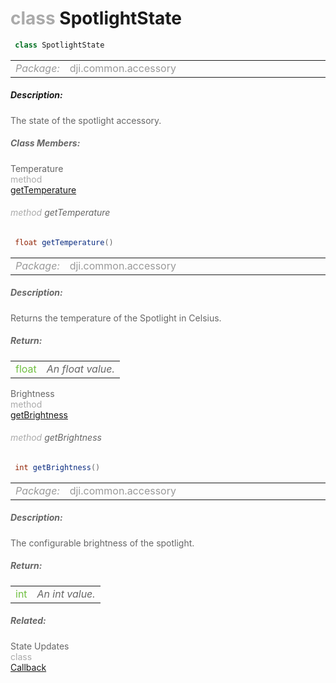 <div class="article"><h1 ><font color="#AAA">class </font>SpotlightState</h1></div>

~~~java
 class SpotlightState 
~~~

<html><table class="table-supportedby"><tr valign="top"><td width=15%><font color="#999"><i>Package:</i></td><td width=85%><font color="#999">dji.common.accessory</td></tr></table></html>



##### Description:



<font color="#666">The state of the spotlight accessory.



##### Class Members:

<div class="api-row" id="djiaccessoryaggregation_djispotlight_djispotlightstate_temperature"><div class="api-col left">Temperature</div><div class="api-col middle" style="color:#AAA">method</div><div class="api-col right"><a class="trigger" href="#djiaccessoryaggregation_djispotlight_djispotlightstate_temperature_inline">getTemperature</a></div></div><div class="inline-doc" id="djiaccessoryaggregation_djispotlight_djispotlightstate_temperature_inline"

><div class="article"><h6 ><font color="#AAA">method </font>getTemperature</h6></div>

~~~java
 float getTemperature() 
~~~

<html><table class="table-supportedby"><tr valign="top"><td width=15%><font color="#999"><i>Package:</i></td><td width=85%><font color="#999">dji.common.accessory</td></tr></table></html>



##### Description:



<font color="#666">Returns the temperature of the Spotlight in Celsius.



##### Return:

<html><table class="table-inline-parameters"><tr valign="top"><td><font color="#70BF41">float</td><td><font color="#666"><i>An float value.</i></td></tr></table></html></div>

<div class="api-row" id="djiaccessoryaggregation_djispotlight_djispotlightstate_brightness"><div class="api-col left">Brightness</div><div class="api-col middle" style="color:#AAA">method</div><div class="api-col right"><a class="trigger" href="#djiaccessoryaggregation_djispotlight_djispotlightstate_brightness_inline">getBrightness</a></div></div><div class="inline-doc" id="djiaccessoryaggregation_djispotlight_djispotlightstate_brightness_inline"

><div class="article"><h6 ><font color="#AAA">method </font>getBrightness</h6></div>

~~~java
 int getBrightness() 
~~~

<html><table class="table-supportedby"><tr valign="top"><td width=15%><font color="#999"><i>Package:</i></td><td width=85%><font color="#999">dji.common.accessory</td></tr></table></html>



##### Description:



<font color="#666">The configurable brightness of the spotlight.



##### Return:

<html><table class="table-inline-parameters"><tr valign="top"><td><font color="#70BF41">int</td><td><font color="#666"><i>An int value.</i></td></tr></table></html></div>



##### Related:

<div class="api-row" id="djiaccessoryaggregation_djispotlight_djispotlightstate_callbackinterface"><div class="api-col left">State Updates</div><div class="api-col middle" style="color:#AAA">class</div><div class="api-col right"><a href="/Components/AccessoryAggregation/DJIAccessoryAggregation_DJISpotlight_DJISpotlightState_CallbackInterface.html">Callback</a></div></div>
